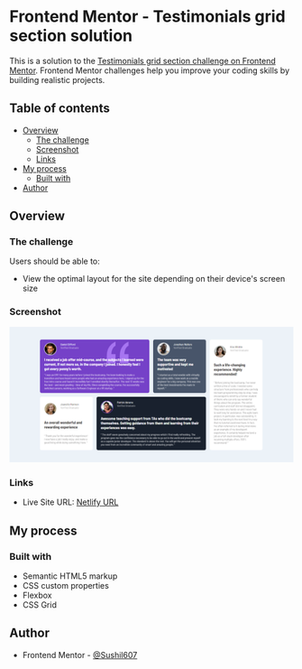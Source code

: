 # Frontend Mentor - Testimonials grid section solution

This is a solution to the [Testimonials grid section challenge on Frontend Mentor](https://www.frontendmentor.io/challenges/testimonials-grid-section-Nnw6J7Un7). Frontend Mentor challenges help you improve your coding skills by building realistic projects.

## Table of contents

- [Overview](#overview)
  - [The challenge](#the-challenge)
  - [Screenshot](#screenshot)
  - [Links](#links)
- [My process](#my-process)
  - [Built with](#built-with)
- [Author](#author)

## Overview

### The challenge

Users should be able to:

- View the optimal layout for the site depending on their device's screen size

### Screenshot

![Desktop Design](./screenshot.png)

### Links

- Live Site URL: [Netlify URL](https://testimonials-grid-section-sdb.netlify.app/)

## My process

### Built with

- Semantic HTML5 markup
- CSS custom properties
- Flexbox
- CSS Grid

## Author

- Frontend Mentor - [@Sushil607](https://www.frontendmentor.io/profile/Sushil607)
